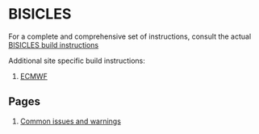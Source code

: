 # BISICLES

For a complete and comprehensive set of instructions, consult the actual [BISICLES build instructions](http://davis.lbl.gov/Manuals/BISICLES-DOCS/index.html)

Additional site specific build instructions:

1. [ECMWF](BISICLES_ECMWF.md)

## Pages

1. [Common issues and warnings](warning_issues.md)
